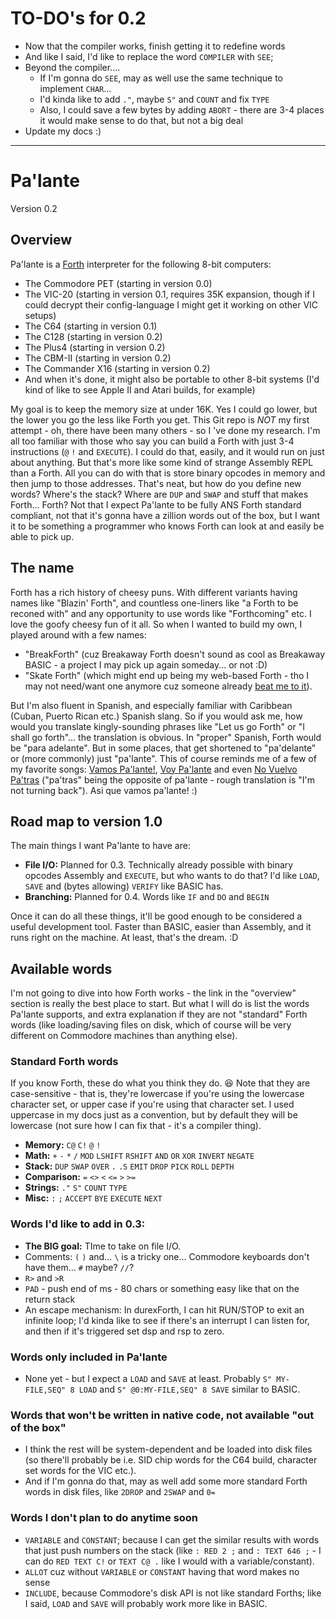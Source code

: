 # TO-DO's for 0.2

* Now that the compiler works, finish getting it to redefine words
* And like I said, I'd like to replace the word `COMPILER` with `SEE`;
* Beyond the compiler....
	- If I'm gonna do `SEE`, may as well use the same technique to implement `CHAR`...
	- I'd kinda like to add `."`, maybe `S"` and `COUNT` and fix `TYPE`
	- Also, I could save a few bytes by adding `ABORT` - there are 3-4 places it would make sense to do that, but not a big deal
* Update my docs :)


--------------------------------------------------------------------------------

# Pa'lante
Version 0.2

## Overview

Pa'lante is a [Forth](https://www.forth.com/starting-forth/) interpreter for the following 8-bit computers:

* The Commodore PET (starting in version 0.0)
* The VIC-20 (starting in version 0.1, requires 35K expansion, though if I could decrypt their config-language I might get it working on other VIC setups)
* The C64 (starting in version 0.1)
* The C128 (starting in version 0.2)
* The Plus4 (starting in version 0.2)
* The CBM-II (starting in version 0.2)
* The Commander X16 (starting in version 0.2)
* And when it's done, it might also be portable to other 8-bit systems (I'd kind of like to see Apple II and Atari builds, for example)

My goal is to keep the memory size at under 16K.  Yes I could go lower, but the lower you go the less like Forth you get.  This Git repo is *NOT* my first attempt - oh, there have been many others - so I 've done my research.  I'm all too familiar with those who say you can build a Forth with just 3-4 instructions (`@` `!` and `EXECUTE`).  I could do that, easily, and it would run on just about anything.  But that's more like some kind of strange Assembly REPL than a Forth.  All you can do with that is store binary opcodes in memory and then jump to those addresses.  That's neat, but how do you define new words?  Where's the stack?  Where are `DUP` and `SWAP` and stuff that makes Forth... Forth?  Not that I expect Pa'lante to be fully ANS Forth standard compliant, not that it's gonna have a zillion words out of the box, but I want it to be something a programmer who knows Forth can look at and easily be able to pick up.

## The name

Forth has a rich history of cheesy puns.  With different variants having names like "Blazin' Forth", and countless one-liners like "a Forth to be reconed with" and any opportunity to use words like "Forthcoming" etc.  I love the goofy cheesy fun of it all.  So when I wanted to build my own, I played around with a few names:

* "BreakForth" (cuz Breakaway Forth doesn't sound as cool as Breakaway BASIC - a project I may pick up again someday... or not :D)
* "Skate Forth" (which might end up being my web-based Forth - tho I may not need/want one anymore cuz someone already [beat me to it](https://brendanator.github.io/jsForth/)).

But I'm also fluent in Spanish, and especially familiar with Caribbean (Cuban, Puerto Rican etc.) Spanish slang.  So if you would ask me, how would you translate kingly-sounding phrases like "Let us go Forth" or "I shall go forth"... the translation is obvious.  In "proper" Spanish, Forth would be "para adelante".  But in some places, that get shortened to "pa'delante" or (more commonly) just "pa'lante".  This of course reminds me of a few of my favorite songs: [Vamos Pa'lante!](https://www.youtube.com/watch?v=G7TDR9CpQOc), [Voy Pa'lante](https://www.youtube.com/watch?v=hK2wySMe_jc) and even [No Vuelvo Pa'tras](https://www.youtube.com/watch?v=Slng3XclDQ8) ("pa'tras" being the opposite of pa'lante - rough translation is "I'm not turning back").  Asi que vamos pa'lante! :)

## Road map to version 1.0

The main things I want Pa'lante to have are:

* **File I/O:** Planned for 0.3.  Technically already possible with binary opcodes Assembly and `EXECUTE`, but who wants to do that?  I'd like `LOAD`, `SAVE` and (bytes allowing) `VERIFY` like BASIC has.
* **Branching:** Planned for 0.4.  Words like `IF` and `DO` and `BEGIN`

Once it can do all these things, it'll be good enough to be considered a useful development tool.  Faster than BASIC, easier than Assembly, and it runs right on the machine.  At least, that's the dream. :D


## Available words

I'm not going to dive into how Forth works - the link in the "overview" section is really the best place to start.  But what I will do is list the words Pa'lante supports, and extra explanation if they are not "standard" Forth words (like loading/saving files on disk, which of course will be very different on Commodore machines than anything else).

### Standard Forth words

If you know Forth, these do what you think they do. 😆  Note that they are case-sensitive - that is, they're lowercase if you're using the lowercase character set, or upper case if you're using that character set.  I used uppercase in my docs just as a convention, but by default they will be lowercase (not sure how I can fix that - it's a compiler thing).

* **Memory:** `C@` `C!` `@` `!`
* **Math:** `+` `-` `*` `/` `MOD` `LSHIFT` `RSHIFT` `AND` `OR` `XOR` `INVERT` `NEGATE`
* **Stack:** `DUP` `SWAP` `OVER` `.` `.S` `EMIT` `DROP` `PICK` `ROLL` `DEPTH`
* **Comparison:** `=` `<>` `<` `<=` `>` `>=`
* **Strings:** `."` `S"` `COUNT` `TYPE`
* **Misc:** `:` `;` `ACCEPT` `BYE` `EXECUTE` `NEXT`


### Words I'd like to add in 0.3:

* **The BIG goal:** TIme to take on file I/O.
* Comments: `(` `)` and... `\` is a tricky one... Commodore keyboards don't have them... `#` maybe?  `//`?
* `R>` and `>R`
* `PAD` - push end of ms - 80 chars or something easy like that on the return stack
* An escape mechanism:  In durexForth, I can hit RUN/STOP to exit an infinite loop; I'd kinda like to see if there's an interrupt I can listen for, and then if it's triggered set dsp and rsp to zero.



### Words only included in Pa'lante

* None yet - but I expect a `LOAD` and `SAVE` at least.  Probably `S" MY-FILE,SEQ" 8 LOAD` and `S" @0:MY-FILE,SEQ" 8 SAVE` similar to BASIC.



### Words that won't be written in native code, not available "out of the box"

* I think the rest will be system-dependent and be loaded into disk files (so there'll probably be i.e. SID chip words for the C64 build, character set words for the VIC etc.).
* And if I'm gonna do that, may as well add some more standard Forth words in disk files, like `2DROP` and `2SWAP` and `0=`



### Words I don't plan to do anytime soon

* `VARIABLE` and `CONSTANT`; because I can get the similar results with words that just push numbers on the stack (like `: RED 2 ;` and `: TEXT 646 ;` - I can do `RED TEXT C!` or `TEXT C@ .` like I would with a variable/constant).
* `ALLOT` cuz without `VARIABLE` or `CONSTANT` having that word makes no sense
* `INCLUDE`, because Commodore's disk API is not like standard Forths; like I said, `LOAD` and `SAVE` will probably work more like in BASIC.
